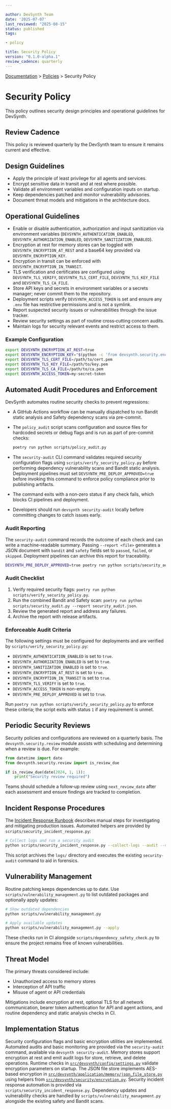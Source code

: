 ```yaml
---

author: DevSynth Team
date: '2025-07-07'
last_reviewed: "2025-08-15"
status: published
tags:

- policy

title: Security Policy
version: "0.1.0-alpha.1"
review_cadence: quarterly
---
```

<div class="breadcrumbs">
<a href="../index.md">Documentation</a> &gt; <a href="index.md">Policies</a> &gt; Security Policy
</div>

# Security Policy

This policy outlines security design principles and operational guidelines for DevSynth.

## Review Cadence

This policy is reviewed quarterly by the DevSynth team to ensure it remains current and effective.

## Design Guidelines

- Apply the principle of least privilege for all agents and services.
- Encrypt sensitive data in transit and at rest where possible.
- Validate all environment variables and configuration inputs on startup.
- Keep dependencies patched and monitor vulnerability advisories.
- Document threat models and mitigations in the architecture docs.


## Operational Guidelines

- Enable or disable authentication, authorization and input sanitization via environment variables (`DEVSYNTH_AUTHENTICATION_ENABLED`, `DEVSYNTH_AUTHORIZATION_ENABLED`, `DEVSYNTH_SANITIZATION_ENABLED`).
- Encryption at rest for memory stores can be toggled with `DEVSYNTH_ENCRYPTION_AT_REST` and a base64 key provided via `DEVSYNTH_ENCRYPTION_KEY`.
- Encryption in transit can be enforced with `DEVSYNTH_ENCRYPTION_IN_TRANSIT`.
- TLS verification and certificates are configured using `DEVSYNTH_TLS_VERIFY`, `DEVSYNTH_TLS_CERT_FILE`, `DEVSYNTH_TLS_KEY_FILE` and `DEVSYNTH_TLS_CA_FILE`.
- Store API keys and secrets in environment variables or a secrets manager; never commit them to the repository.
- Deployment scripts verify `DEVSYNTH_ACCESS_TOKEN` is set and ensure any `.env` file has restrictive permissions and is not a symlink.
- Report suspected security issues or vulnerabilities through the issue tracker.
- Review security settings as part of routine cross‑cutting concern audits.
- Maintain logs for security relevant events and restrict access to them.


### Example Configuration

```bash
export DEVSYNTH_ENCRYPTION_AT_REST=true
export DEVSYNTH_ENCRYPTION_KEY="$(python -c 'from devsynth.security.encryption import generate_key; print(generate_key())')"
export DEVSYNTH_TLS_CERT_FILE=/path/to/cert.pem
export DEVSYNTH_TLS_KEY_FILE=/path/to/key.pem
export DEVSYNTH_TLS_CA_FILE=/path/to/ca.pem
export DEVSYNTH_ACCESS_TOKEN=my-secret-token
```

## Automated Audit Procedures and Enforcement

DevSynth automates routine security checks to prevent regressions:

- A GitHub Actions workflow can be manually dispatched to run Bandit static
  analysis and Safety dependency scans via pre-commit.
- The `policy_audit` script scans configuration and source files for hardcoded
  secrets or debug flags and is run as part of pre-commit checks:

  ```bash
  poetry run python scripts/policy_audit.py
  ```
- The `security-audit` CLI command validates required security configuration
  flags using `scripts/verify_security_policy.py` before performing dependency
  vulnerability scans and Bandit static analysis. Deployment pipelines must set
  `DEVSYNTH_PRE_DEPLOY_APPROVED=true` before invoking this command to enforce
  policy compliance prior to publishing artifacts.
- The command exits with a non‑zero status if any check fails, which blocks CI
  pipelines and deployment.
- Developers should run `devsynth security-audit` locally before committing
  changes to catch issues early.

### Audit Reporting

The `security-audit` command records the outcome of each check and can write a
machine-readable summary. Passing `--report <file>` generates a JSON document
with `bandit` and `safety` fields set to `passed`, `failed`, or `skipped`.
Deployment pipelines can archive this report for traceability.

```bash
DEVSYNTH_PRE_DEPLOY_APPROVED=true poetry run python scripts/security_audit.py
```


### Audit Checklist

1. Verify required security flags:
   `poetry run python scripts/verify_security_policy.py`.
2. Run the combined Bandit and Safety scan:
   `poetry run python scripts/security_audit.py --report security_audit.json`.
3. Review the generated report and address any failures.
4. Archive the report with release artifacts.


### Enforceable Audit Criteria

The following settings must be configured for deployments and are verified by
`scripts/verify_security_policy.py`:

- `DEVSYNTH_AUTHENTICATION_ENABLED` is set to `true`.
- `DEVSYNTH_AUTHORIZATION_ENABLED` is set to `true`.
- `DEVSYNTH_SANITIZATION_ENABLED` is set to `true`.
- `DEVSYNTH_ENCRYPTION_AT_REST` is set to `true`.
- `DEVSYNTH_ENCRYPTION_IN_TRANSIT` is set to `true`.
- `DEVSYNTH_TLS_VERIFY` is set to `true`.
- `DEVSYNTH_ACCESS_TOKEN` is non-empty.
- `DEVSYNTH_PRE_DEPLOY_APPROVED` is set to `true`.

Run `poetry run python scripts/verify_security_policy.py` to enforce these
criteria; the script exits with status `1` if any requirement is unmet.

## Periodic Security Reviews

Security policies and configurations are reviewed on a quarterly basis. The
`devsynth.security.review` module assists with scheduling and determining when a
review is due. For example:

```python
from datetime import date
from devsynth.security.review import is_review_due

if is_review_due(date(2024, 1, 1)):
    print("Security review required")
```

Teams should schedule a follow‑up review using `next_review_date` after each
assessment and ensure findings are tracked to completion.

## Incident Response Procedures

The [Incident Response Runbook](../deployment/runbooks/incident_response.md)
describes manual steps for investigating and mitigating production issues.
Automated helpers are provided by `scripts/security_incident_response.py`:

```bash
# Collect logs and run a security audit
python scripts/security_incident_response.py --collect-logs --audit --output incident_$(date +%Y%m%d)
```

This script archives the `logs/` directory and executes the existing
`security-audit` command to aid in forensics.

## Vulnerability Management

Routine patching keeps dependencies up to date. Use
`scripts/vulnerability_management.py` to list outdated packages and optionally
apply updates:

```bash
# Show outdated dependencies
python scripts/vulnerability_management.py

# Apply available updates
python scripts/vulnerability_management.py --apply
```

These checks run in CI alongside `scripts/dependency_safety_check.py` to ensure
the project remains free of known vulnerabilities.

## Threat Model

The primary threats considered include:

- Unauthorized access to memory stores
- Interception of API traffic
- Misuse of agent or API credentials


Mitigations include encryption at rest, optional TLS for all network
communication, bearer token authentication for API and agent actions,
and routine dependency and static analysis checks in CI.
## Implementation Status
Security configuration flags and basic encryption utilities are implemented.
Automated audits and basic monitoring are provided via the
  `security-audit` command, available via `devsynth security-audit`.
Memory stores support encryption at rest and emit audit logs for store, retrieve,
and delete operations.
Runtime checks in [`src/devsynth/config/settings.py`](../../src/devsynth/config/settings.py)
validate encryption parameters on startup. The JSON file store implements
AES-based encryption in [`src/devsynth/application/memory/json_file_store.py`](../../src/devsynth/application/memory/json_file_store.py)
using helpers from [`src/devsynth/security/encryption.py`](../../src/devsynth/security/encryption.py).
Security incident response automation is provided via
`scripts/security_incident_response.py`. Dependency updates and vulnerability
checks are handled by `scripts/vulnerability_management.py` alongside the
existing safety and Bandit scans.
